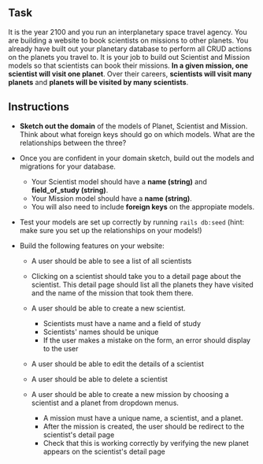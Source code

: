 ## Task

It is the year 2100 and you run an interplanetary space travel agency.  You are building a website to book scientists on missions to other planets.  You already have built out your planetary database to perform all CRUD actions on the planets you travel to.  It is your job to build out Scientist and Mission models so that scientists can book their missions.  **In a given mission, one scientist will visit one planet**.  Over their careers, **scientists will visit many planets** and **planets will be visited by many scientists**.

## Instructions

- **Sketch out the domain** of the models of Planet, Scientist and Mission.  Think about what foreign keys should go on which models.  What are the relationships between the three?

- Once you are confident in your domain sketch, build out the models and migrations for your database. 
    - Your Scientist model should have a **name (string)** and **field_of_study (string)**.  
    - Your Mission model should have a **name (string)**.  
    - You will also need to include **foreign keys** on the appropiate models.  

- Test your models are set up correctly by running `rails db:seed` (hint: make sure you set up the relationships on your models!)

- Build the following features on your website:

    - A user should be able to see a list of all scientists

    - Clicking on a scientist should take you to a detail page about the scientist. This detail page should list all the planets they have visited and the name of the mission that took them there.

    - A user should be able to create a new scientist.
        - Scientists must have a name and a field of study
        - Scientists' names should be unique
        - If the user makes a mistake on the form, an error should display to the user

    - A user should be able to edit the details of a scientist

    - A user should be able to delete a scientist

    - A user should be able to create a new mission by choosing a scientist and a planet from dropdown menus.
        - A mission must have a unique name, a scientist, and a planet.
        - After the mission is created, the user should be redirect to the scientist's detail page
        - Check that this is working correctly by verifying the new planet appears on the scientist's detail page
        
